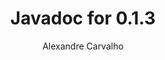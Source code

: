 ---
title: Javadoc for 0.1.3
author: Alexandre Carvalho
menu_title: 0.1.3
category: javadoc_docs
layout: iframe
iframe_url: /docs/0.1.3/site/apidocs/index.html
order: 11
---